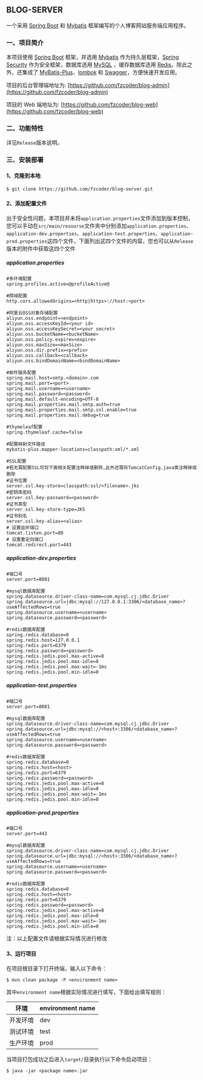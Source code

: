 ##  BLOG-SERVER

一个采用 [Spring Boot](https://spring.io/projects/spring-boot) 和 [Mybatis](https://mybatis.org/mybatis-3/) 框架编写的个人博客网站服务端应用程序。

### 一、项目简介

本项目使用 [Spring Boot](https://spring.io/projects/spring-boot) 框架，并选用 [Mybatis](https://mybatis.org/mybatis-3/) 作为持久层框架，[Spring Security](https://spring.io/projects/spring-security) 作为安全框架，数据库选用 [MySQL](https://www.mysql.com/) ，缓存数据库选用 [Redis](https://redis.io/)。除此之外，还集成了 [MyBatis-Plus](https://github.com/baomidou/mybatis-plus)、[lombok](https://projectlombok.org/) 和 [Swagger](https://swagger.io/)，方便快速开发应用。

项目的后台管理端地址为: [https://github.com/fzcoder/blog-admin](https://github.com/fzcoder/blog-admin)

项目的 Web 端地址为: [https://github.com/fzcoder/blog-web](https://github.com/fzcoder/blog-web)

### 二、功能特性

详见`Release`版本说明。

### 三、安装部署

#### 1、克隆到本地

```bash
$ git clone https://github.com/fzcoder/blog-server.git
```

#### 2、添加配置文件

出于安全性问题，本项目并未将`application.properties`文件添加到版本控制，您可以手动在`src/main/resourse`文件夹中分别添加`application.properties`、`application-dev.properties`、`application-test.properties`、`application-prod.properties`这四个文件，下面列出这四个文件的内容，您也可以从`Release`版本的附件中获取这四个文件

##### application.properties

```properties
#多环境配置
spring.profiles.active=@profileActive@

#跨域配置
http.cors.allowedOrigins=<http|https>://host:<port>

#阿里云OSS对象存储配置
aliyun.oss.endpoint=<endpoint>
aliyun.oss.accessKeyId=<your id>
aliyun.oss.accessKeySecret=<your secret>
aliyun.oss.bucketName=<bucketName>
aliyun.oss.policy.expire=<expire>
aliyun.oss.maxSize=<maxSize>
aliyun.oss.dir.prefix=<prefix>
aliyun.oss.callback=<callback>
aliyun.oss.bindDomainName=<bindDomainName>

#邮件服务配置
spring.mail.host=smtp.<domain>.com
spring.mail.port=<port>
spring.mail.username=<username>
spring.mail.password=<password>
spring.mail.default-encoding=UTF-8
spring.mail.properties.mail.smtp.auth=true
spring.mail.properties.mail.smtp.ssl.enable=true
spring.mail.properties.mail.debug=true

#thymeleaf配置
spring.thymeleaf.cache=false

#配置映射文件路径
mybatis-plus.mapper-locations=classpath:xml/*.xml

#SSL配置
#若无需配置SSL可将下面相关配置注释掉或删除,此外还需将TomcatConfig.java类注释掉或删除
#证书位置
server.ssl.key-store=classpath:ssl/<filename>.jks
#密钥库密码
server.ssl.key-password=<password>
#证书类型
server.ssl.key-store-type=JKS
#证书别名
server.ssl.key-alias=<alias>
# 设置监听端口
tomcat.listen.port=80
# 设置重定向端口
tomcat.redirect.port=443
```

##### application-dev.properties

```properties
#端口号
server.port=8081

#mysql数据库配置
spring.datasource.driver-class-name=com.mysql.cj.jdbc.Driver
spring.datasource.url=jdbc:mysql://127.0.0.1:3306/<database_name>?useAffectedRows=true
spring.datasource.username=<username>
spring.datasource.password=<password>

#redis数据库配置
spring.redis.database=0
spring.redis.host=127.0.0.1
spring.redis.port=6379
spring.redis.password=<password>
spring.redis.jedis.pool.max-active=8
spring.redis.jedis.pool.max-idle=8
spring.redis.jedis.pool.max-wait=-1ms
spring.redis.jedis.pool.min-idle=0
```

##### application-test.properties

```properties
#端口号
server.port=8081

#mysql数据库配置
spring.datasource.driver-class-name=com.mysql.cj.jdbc.Driver
spring.datasource.url=jdbc:mysql://<host>:3306/<database_name>?useAffectedRows=true
spring.datasource.username=<username>
spring.datasource.password=<password>

#redis数据库配置
spring.redis.database=0
spring.redis.host=<host>
spring.redis.port=6379
spring.redis.password=<password>
spring.redis.jedis.pool.max-active=8
spring.redis.jedis.pool.max-idle=8
spring.redis.jedis.pool.max-wait=-1ms
spring.redis.jedis.pool.min-idle=0
```

##### application-prod.properties

```properties
#端口号
server.port=443

#mysql数据库配置
spring.datasource.driver-class-name=com.mysql.cj.jdbc.Driver
spring.datasource.url=jdbc:mysql://<host>:3306/<database_name>?useAffectedRows=true
spring.datasource.username=<username>
spring.datasource.password=<password>

#redis数据库配置
spring.redis.database=0
spring.redis.host=<host>
spring.redis.port=6379
spring.redis.password=<password>
spring.redis.jedis.pool.max-active=8
spring.redis.jedis.pool.max-idle=8
spring.redis.jedis.pool.max-wait=-1ms
spring.redis.jedis.pool.min-idle=0
```

注：以上配置文件请根据实际情况进行修改

#### 3、运行项目

在项目根目录下打开终端，输入以下命令：

```shell
$ mvn clean package -P <environment name>
```

其中`environment name`根据实际情况进行填写，下面给出填写规则：

| 环境     | environment name |
| -------- | ---------------- |
| 开发环境 | dev              |
| 测试环境 | test             |
| 生产环境 | prod             |

当项目打包成功之后进入`target/`目录执行以下命令启动项目：

```shell
$ java -jar <package name>.jar
```

